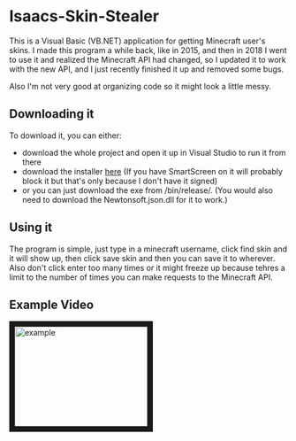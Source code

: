 # Isaacs-Skin-Stealer
This is a Visual Basic (VB.NET) application for getting Minecraft user's skins. I made this program a while back, like in 2015, and then in 2018 I went to use it and realized the Minecraft API had changed, so I updated it to work with the new API, and I just recently finished it up and removed some bugs.  

Also I'm not very good at organizing code so it might look a little messy.

## Downloading it 
To download it, you can either: 
- download the whole project and open it up in Visual Studio to run it from there 
- download the installer [here](https://github.com/Isaac100/Isaacs-Skin-Stealer/raw/master/Installer/IsaacsSkinStealer.exe) (If you have SmartScreen on it will probably block it but that's only because I don't have it signed) 
- or you can just download the exe from /bin/release/. (You would also need to download the Newtonsoft.json.dll for it to work.)

## Using it 
The program is simple, just type in a minecraft username, click find skin and it will show up, then click save skin and then you can save it to wherever.  Also don't click enter too many times or it might freeze up because tehres a limit to the number of times you can make requests to the Minecraft API.

## Example Video
<a href="http://www.youtube.com/watch?feature=player_embedded&v=_7V-QcsmSuY
" target="_blank"><img src="http://img.youtube.com/vi/_7V-QcsmSuY/0.jpg" 
alt="example" width="240" height="180" border="10" /></a>
